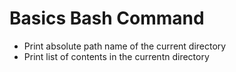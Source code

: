 # Basics Bash Command

- Print absolute path name of the current directory
- Print list of contents in the currentn directory
